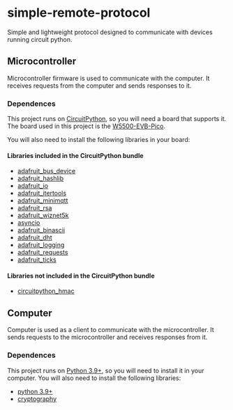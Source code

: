 # simple-remote-protocol
Simple and lightweight protocol designed to communicate with devices running circuit python.

## Microcontroller

Microcontroller firmware is used to communicate with the computer. It receives requests from the computer and sends responses to it.

### Dependences

This project runs on [CircuitPython](https://circuitpython.org/), so you will need a board that supports it. The board used in this project is the [W5500-EVB-Pico](https://circuitpython.org/board/wiznet_w5500_evb_pico/).

You will also need to install the following libraries in your board:

#### Libraries included in the CircuitPython bundle
- [adafruit_bus_device]()
- [adafruit_hashlib]()
- [adafruit_io]()
- [adafruit_itertools]()
- [adafruit_minimqtt]()
- [adafruit_rsa]()
- [adafruit_wiznet5k]()
- [asyncio]()
- [adafruit_binascii]()
- [adafruit_dht]()
- [adafruit_logging]()
- [adafruit_requests]()
- [adafruit_ticks]()

#### Libraries not included in the CircuitPython bundle
- [circuitpython_hmac](https://github.com/jimbobbennett/CircuitPython_HMAC)

## Computer

Computer is used as a client to communicate with the microcontroller. It sends requests to the microcontroller and receives responses from it.

### Dependences

This project runs on [Python 3.9+](https://www.python.org/), so you will need to install it in your computer. You will also need to install the following libraries:

- [python 3.9+](https://www.python.org/)
- [cryptography](https://cryptography.io/en/latest/)
